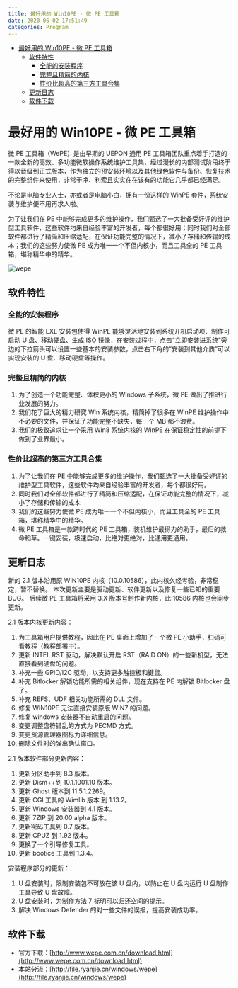 ```yaml
---
title: 最好用的 Win10PE - 微 PE 工具箱
date: 2020-06-02 17:51:49
categories: Program
---
```


<!-- more -->

<!-- TOC -->

- [最好用的 Win10PE - 微 PE 工具箱](#最好用的-win10pe---微-pe-工具箱)
  - [软件特性](#软件特性)
    - [全能的安装程序](#全能的安装程序)
    - [完整且精简的内核](#完整且精简的内核)
    - [性价比超高的第三方工具合集](#性价比超高的第三方工具合集)
  - [更新日志](#更新日志)
  - [软件下载](#软件下载)

<!-- /TOC -->

<a id="markdown-最好用的-win10pe---微-pe-工具箱" name="最好用的-win10pe---微-pe-工具箱"></a>

# 最好用的 Win10PE - 微 PE 工具箱

微 PE 工具箱（WePE）是由早期的 UEPON 通用 PE 工具箱团队重点着手打造的一款全新的高效、多功能微软操作系统维护工具集，经过漫长的内部测试阶段终于得以晋级到正式版本，作为独立的预安装环境以及其他绿色软件与备份、恢复技术的完整组件来使用，非常干净、利索且实实在在该有的功能它几乎都已经满足。

不论是电脑专业人士，亦或者是电脑小白，拥有一份这样的 WinPE 套件，系统安装与维护便不用再求人啦。

为了让我们在 PE 中能够完成更多的维护操作，我们甄选了一大批备受好评的维护型工具软件，这些软件均来自经验丰富的开发者，每个都很好用；同时我们对全部软件都进行了精简和压缩适配，在保证功能完整的情况下，减小了存储和传输的成本；我们的这些努力使微 PE 成为唯一一个不但内核小，而且工具全的 PE 工具箱，堪称精华中的精华。

![wepe](https://pic.ryanjie.cn/2020/06/wepe.jpg)

<a id="markdown-软件特性" name="软件特性"></a>

## 软件特性

<a id="markdown-全能的安装程序" name="全能的安装程序"></a>

### 全能的安装程序

微 PE 的智能 EXE 安装包使得 WinPE 能够灵活地安装到系统开机启动项、制作可启动 U 盘、移动硬盘、生成 ISO 镜像，在安装过程中，点击“立即安装进系统”旁边的下拉箭头可以设置一些基本的安装参数，点击右下角的“安装到其他介质”可以实现安装的 U 盘、移动硬盘等操作。

<a id="markdown-完整且精简的内核" name="完整且精简的内核"></a>

### 完整且精简的内核

1. 为了创造一个功能完整、体积更小的 Windows 子系统，微 PE 做出了推进行业发展的努力。
2. 我们花了巨大的精力研究 Win 系统内核，精简掉了很多在 WinPE 维护操作中不必要的文件，并保证了功能完整不缺失，每一个 MB 都不浪费。
3. 我们的极致追求让一个采用 Win8 系统内核的 WinPE 在保证稳定性的前提下做到了业界最小。

<a id="markdown-性价比超高的第三方工具合集" name="性价比超高的第三方工具合集"></a>

### 性价比超高的第三方工具合集

1. 为了让我们在 PE 中能够完成更多的维护操作，我们甄选了一大批备受好评的维护型工具软件，这些软件均来自经验丰富的开发者，每个都很好用。
2. 同时我们对全部软件都进行了精简和压缩适配，在保证功能完整的情况下，减小了存储和传输的成本
3. 我们的这些努力使微 PE 成为唯一一个不但内核小，而且工具全的 PE 工具箱，堪称精华中的精华。
4. 微 PE 工具箱是一款跨时代的 PE 工具箱，装机维护最得力的助手，最后的救命稻草。一键安装，极速启动，比绝对更绝对，比通用更通用。

<a id="markdown-更新日志" name="更新日志"></a>

## 更新日志

新的 2.1 版本沿用原 WIN10PE 内核（10.0.10586），此内核久经考验，非常稳定，暂不替换。
本次更新主要是驱动更新、软件更新以及修复一些已知的重要 BUG。
后续微 PE 工具箱将采用 3.X 版本号制作新内核，此 10586 内核也会同步更新。

2.1 版本内核更新内容：

1. 为工具箱用户提供教程，因此在 PE 桌面上增加了一个微 PE 小助手，扫码可看教程（教程部署中）。
2. 更新 INTEL RST 驱动，解决默认开启 RST（RAID ON）的一些新机型，无法直接看到硬盘的问题。
3. 补充一些 GPIO/I2C 驱动，以支持更多触控板和键鼠。
4. 补充 Bitlocker 解锁功能所需的相关组件，现在支持在 PE 内解锁 Bitlocker 盘了。
5. 补充 REFS、UDF 相关功能所需的 DLL 文件。
6. 修复 WIN10PE 无法直接安装原版 WIN7 的问题。
7. 修复 windows 安装器不自动重启的问题。
8. 变更调整盘符错乱的方式为 PECMD 方式。
9. 变更资源管理器图标为详细信息。
10. 删除文件时的弹出确认窗口。

2.1 版本软件部分更新内容：

1. 更新分区助手到 8.3 版本。
2. 更新 Dism++到 10.1.1001.10 版本。
3. 更新 Ghost 版本到 11.5.1.2269。
4. 更新 CGI 工具的 Wimlib 版本 到 1.13.2。
5. 更新 Windows 安装器到 4.1 版本。
6. 更新 7ZIP 到 20.00 alpha 版本。
7. 更新密码工具到 0.7 版本。
8. 更新 CPUZ 到 1.92 版本。
9. 更换了一个引导修复工具。
10. 更新 bootice 工具到 1.3.4。

安装程序部分的更新：

1. U 盘安装时，限制安装包不可放在该 U 盘内，以防止在 U 盘内运行 U 盘制作工具导致 U 盘故障。
2. U 盘安装时，为制作方法 7 标明可以归还空间的提示。
3. 解决 Windows Defender 的对一些文件的误报，提高安装成功率。

<a id="markdown-软件下载" name="软件下载"></a>

## 软件下载

- 官方下载：[http://www.wepe.com.cn/download.html](http://www.wepe.com.cn/download.html)
- 本站分流：[http://file.ryanjie.cn/windows/wepe](http://file.ryanjie.cn/windows/wepe)
